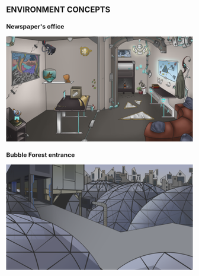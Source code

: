 ## ENVIRONMENT CONCEPTS

### Newspaper's office
![Office](https://github.com/ShadowOfDragons/AustraNlia/blob/master/ConceptArt/Environment/concept_environment_01.png)

### Bubble Forest entrance
![Bubble Forest entrance](https://github.com/ShadowOfDragons/AustraNlia/blob/master/ConceptArt/Environment/concept_environment_02.png)
